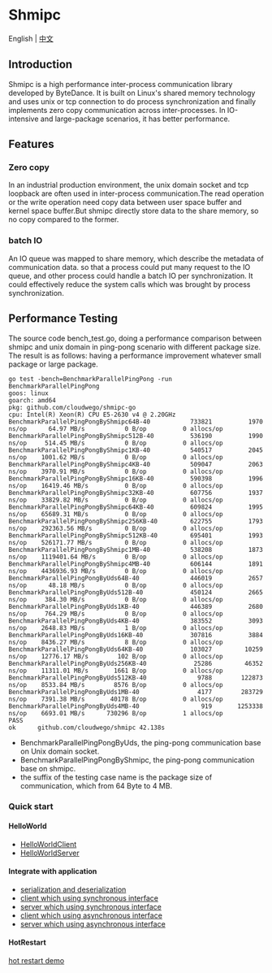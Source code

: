 
# Shmipc

English | [中文](README_CN.md)

## Introduction

Shmipc is a high performance inter-process communication library developed by ByteDance.
It is built on Linux's shared memory technology and uses unix or tcp connection to do process synchronization and finally implements zero copy communication across inter-processes. In IO-intensive and large-package scenarios, it has better performance.

## Features

### Zero copy

In an industrial production environment, the unix domain socket and tcp loopback are often used in inter-process communication.The read operation or the write operation need copy data between user space buffer and kernel space buffer.But shmipc directly store data to the share memory, so no copy compared to the former.

### batch IO

An IO queue was mapped to share memory, which describe the metadata of communication data.
so that a process could put many request to the IO queue, and other process  could handle a batch IO per synchronization. It could effectively reduce the system calls which was brought by process synchronization.

## Performance Testing

The source code bench_test.go, doing a performance comparison between shmipc and unix domain in ping-pong scenario with different package size. The result is as follows: having a performance improvement whatever small package or large package.

```
go test -bench=BenchmarkParallelPingPong -run BenchmarkParallelPingPong
goos: linux
goarch: amd64
pkg: github.com/cloudwego/shmipc-go
cpu: Intel(R) Xeon(R) CPU E5-2630 v4 @ 2.20GHz
BenchmarkParallelPingPongByShmipc64B-40      	  733821	      1970 ns/op	  64.97 MB/s	       0 B/op	       0 allocs/op
BenchmarkParallelPingPongByShmipc512B-40     	  536190	      1990 ns/op	 514.45 MB/s	       0 B/op	       0 allocs/op
BenchmarkParallelPingPongByShmipc1KB-40      	  540517	      2045 ns/op	1001.62 MB/s	       0 B/op	       0 allocs/op
BenchmarkParallelPingPongByShmipc4KB-40      	  509047	      2063 ns/op	3970.91 MB/s	       0 B/op	       0 allocs/op
BenchmarkParallelPingPongByShmipc16KB-40     	  590398	      1996 ns/op	16419.46 MB/s	       0 B/op	       0 allocs/op
BenchmarkParallelPingPongByShmipc32KB-40     	  607756	      1937 ns/op	33829.82 MB/s	       0 B/op	       0 allocs/op
BenchmarkParallelPingPongByShmipc64KB-40     	  609824	      1995 ns/op	65689.31 MB/s	       0 B/op	       0 allocs/op
BenchmarkParallelPingPongByShmipc256KB-40    	  622755	      1793 ns/op	292363.56 MB/s	       0 B/op	       0 allocs/op
BenchmarkParallelPingPongByShmipc512KB-40    	  695401	      1993 ns/op	526171.77 MB/s	       0 B/op	       0 allocs/op
BenchmarkParallelPingPongByShmipc1MB-40      	  538208	      1873 ns/op	1119401.64 MB/s	       0 B/op	       0 allocs/op
BenchmarkParallelPingPongByShmipc4MB-40      	  606144	      1891 ns/op	4436936.93 MB/s	       0 B/op	       0 allocs/op
BenchmarkParallelPingPongByUds64B-40         	  446019	      2657 ns/op	  48.18 MB/s	       0 B/op	       0 allocs/op
BenchmarkParallelPingPongByUds512B-40        	  450124	      2665 ns/op	 384.30 MB/s	       0 B/op	       0 allocs/op
BenchmarkParallelPingPongByUds1KB-40         	  446389	      2680 ns/op	 764.29 MB/s	       0 B/op	       0 allocs/op
BenchmarkParallelPingPongByUds4KB-40         	  383552	      3093 ns/op	2648.83 MB/s	       1 B/op	       0 allocs/op
BenchmarkParallelPingPongByUds16KB-40        	  307816	      3884 ns/op	8436.27 MB/s	       8 B/op	       0 allocs/op
BenchmarkParallelPingPongByUds64KB-40        	  103027	     10259 ns/op	12776.17 MB/s	     102 B/op	       0 allocs/op
BenchmarkParallelPingPongByUds256KB-40       	   25286	     46352 ns/op	11311.01 MB/s	    1661 B/op	       0 allocs/op
BenchmarkParallelPingPongByUds512KB-40       	    9788	    122873 ns/op	8533.84 MB/s	    8576 B/op	       0 allocs/op
BenchmarkParallelPingPongByUds1MB-40         	    4177	    283729 ns/op	7391.38 MB/s	   40178 B/op	       0 allocs/op
BenchmarkParallelPingPongByUds4MB-40         	     919	   1253338 ns/op	6693.01 MB/s	  730296 B/op	       1 allocs/op
PASS
ok  	github.com/cloudwego/shmipc	42.138s

```

- BenchmarkParallelPingPongByUds, the ping-pong communication base on Unix domain socket.
- BenchmarkParallelPingPongByShmipc, the ping-pong communication base on shmipc.
- the suffix of the testing case name is the package size of communication, which from 64 Byte to 4 MB.

### Quick start

#### HelloWorld

- [HelloWorldClient](https://github.com/cloudwego/shmipc-go/blob/main/example/helloworld/greeter_client/main.go)
- [HelloWorldServer](https://github.com/cloudwego/shmipc-go/blob/main/example/helloworld/greeter_server/main.go)

#### Integrate with application

- [serialization and deserialization](https://github.com/cloudwego/shmipc-go/blob/main/example/best_practice/idl/example.go)
- [client which using synchronous interface](https://github.com/cloudwego/shmipc-go/blob/main/example/best_practice/shmipc_client/main.go)
- [server which using synchronous interface](https://github.com/cloudwego/shmipc-go/blob/main/example/best_practice/shmipc_server/main.go)
- [client which using asynchronous interface](https://github.com/cloudwego/shmipc-go/blob/main/example/best_practice/shmipc_async_client/client.go)
- [server which using asynchronous interface](https://github.com/cloudwego/shmipc-go/blob/main/example/best_practice/shmipc_async_server/server.go)

#### HotRestart

[hot restart demo](https://github.com/cloudwego/shmipc-go/blob/main/example/hot_restart_test/README.md)
